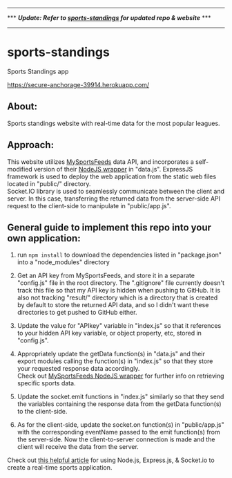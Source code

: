 ___
\*** ***Update: Refer to [sports-standings](https://github.com/mattfried/sports-standings) for updated repo & website*** ***
___

# sports-standings
Sports Standings app

https://secure-anchorage-39914.herokuapp.com/


## About:
Sports standings website with real-time data for the most popular leagues.


## Approach:
This website utilizes [MySportsFeeds](https://www.mysportsfeeds.com/) data API, and incorporates a self-modified version of their [NodeJS wrapper](https://github.com/mattfried/mysportsfeeds-node) in "data.js".
ExpressJS framework is used to deploy the web application from the static web files located in "public/" directory.  
Socket.IO library is used to seamlessly communicate between the client and server. In this case, transferring the returned data from the server-side API request to the client-side to manipulate in "public/app.js".


## General guide to implement this repo into your own application:

1. run `npm install` to download the dependencies listed in "package.json" into a "node_modules" directory 

2. Get an API key from MySportsFeeds, and store it in a separate "config.js" file in the root directory. The ".gitignore" file currently doesn't track this file so that my API key is hidden when pushing to GitHub. It is also not tracking "result/" directory which is a directory that is created by default to store the returned API data, and so I didn't want these directories to get pushed to GitHub either.

3. Update the value for "APIkey" variable in "index.js" so that it references to your hidden API key variable, or object property, etc, stored in "config.js".

4. Appropriately update the getData function(s) in "data.js" and their export modules calling the function(s) in "index.js" so that they store your requested response data accordingly.  
   Check out [MySportsFeeds NodeJS wrapper](https://github.com/MySportsFeeds/mysportsfeeds-node) for further info on retrieving specific sports data.

5. Update the socket.emit functions in "index.js" similarly so that they send the variables containing the response data from the getData function(s) to the client-side.

7. As for the client-side, update the socket.on function(s) in "public/app.js" with the corresponding eventName passed to the emit function(s) from the server-side. Now the client-to-server connection is made and the client will receive the data from the server.

Check out [this helpful article](https://code.tutsplus.com/tutorials/real-time-sports-application-using-nodejs--cms-30594) for using Node.js, Express.js, & Socket.io to create a real-time sports application.
